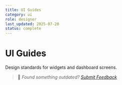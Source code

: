 ```yaml
---
title: UI Guides
category: ui
role: designer
last_updated: 2025-07-20
status: complete
---
```


# UI Guides

Design standards for widgets and dashboard screens.

> 💬 *Found something outdated? [Submit Feedback](../feedback.md)*
